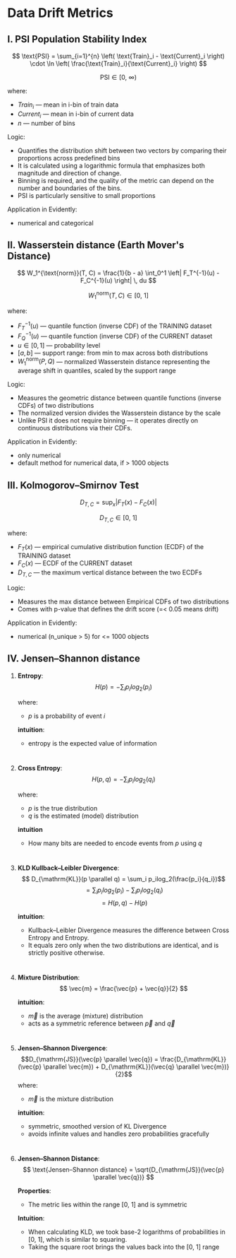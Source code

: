 #  Data Drift Metrics
## I. PSI Population Stability Index
$$
\text{PSI} = \sum_{i=1}^{n} \left( \text{Train}_i - \text{Current}_i \right) \cdot \ln \left( \frac{\text{Train}_i}{\text{Current}_i} \right)
$$

$$
\text{PSI} \in [0,\ \infty)
$$

where:
- $Train_i$ — mean in i-bin of train data
- $Current_i$ — mean in i-bin of current data
- $n$ — number of bins

Logic:
- Quantifies the distribution shift between two vectors by comparing their proportions across predefined bins
- It is calculated using a logarithmic formula that emphasizes both magnitude and direction of change.
- Binning is required, and the quality of the metric can depend on the number and boundaries of the bins.
- PSI is particularly sensitive to small proportions

Application in Evidently:
 - numerical and categorical

## II. Wasserstein distance (Earth Mover's Distance)

$$
W_1^{\text{norm}}(T, C) = \frac{1}{b - a} \int_0^1 \left| F_T^{-1}(u) - F_C^{-1}(u) \right| \, du
$$

$$
W_1^{\text{norm}}(T, C) \in [0,\ 1]
$$

where:
- $F_T^{-1}(u)$ — quantile function (inverse CDF) of the TRAINING dataset  
- $F_Q^{-1}(u)$ — quantile function (inverse CDF) of the CURRENT dataset  
- $u \in [0, 1]$ — probability level  
- $[a, b]$ — support range: from min to max across both distributions  
- $W_1^{\text{norm}}(P, Q)$ — normalized Wasserstein distance representing the average shift in quantiles, scaled by the support range

Logic:
- Measures the geometric distance between quantile functions (inverse CDFs) of two distributions
- The normalized version divides the Wasserstein distance by the scale
- Unlike PSI it does not require binning — it operates directly on continuous distributions via their CDFs.

Application in Evidently:
 - only numerical
 - default method for numerical data, if > 1000 objects


## III. Kolmogorov–Smirnov Test
$$
D_{T, C} = \sup_x \left| F_T(x) - F_ C(x) \right|
$$

$$
D_{T, C} \in [0,\ 1]
$$

where:
- $F_T(x)$ — empirical cumulative distribution function (ECDF) of the TRAINING dataset 
- $F_C(x)$ — ECDF of the CURRENT dataset   
- $D_{T, C}$ — the maximum vertical distance between the two ECDFs

Logic:
- Measures the max distance between Empirical CDFs of two distributions
- Comes with p-value that defines the drift score (=< 0.05 means drift)

Application in Evidently:
 - numerical (n_unique > 5) for <= 1000 objects

## IV. Jensen–Shannon distance
1. **Entropy**: 
    $$ H(p) = -\sum_i p_ilog_2(p_i) $$
    
    where:
    - $p$ is a probability of event $i$
    
    **intuition**: 
    - entropy is the expected value of information
#

2. **Cross Entropy**:
    $$ H(p, q) = -\sum_i p_ilog_2(q_i) $$
    
    where:
    - $p$ is the true distribution  
    - $q$ is the estimated (model) distribution  
    
    **intuition**
    - How many bits are needed to encode events from $p$ using $q$ 
#

3. **KLD Kullback–Leibler Divergence**:
    $$ D_{\mathrm{KL}}(p \parallel q) = \sum_i p_ilog_2(\frac{p_i}{q_i})$$
    $$ = \sum_i p_ilog_2(p_i) -\sum_i p_ilog_2(q_i)$$
    $$ = H(p,q) - H(p)$$
    
    **intuition**:
    - Kullback–Leibler Divergence measures the difference between Cross Entropy and Entropy. 
    - It equals zero only when the two distributions are identical, and is strictly positive otherwise.
#

4. **Mixture Distribution**:
    $$ \vec{m} = \frac{\vec{p} + \vec{q}}{2} $$
    
    **intuition**:
    - $\vec{m}$ is the average (mixture) distribution  
    - acts as a symmetric reference between $\vec{p}$ and $\vec{q}$ 
#
5. **Jensen–Shannon Divergence**:
    $$D_{\mathrm{JS}}(\vec{p} \parallel \vec{q}) = \frac{D_{\mathrm{KL}}(\vec{p} \parallel \vec{m}) + D_{\mathrm{KL}}(\vec{q} \parallel \vec{m})}{2}$$
    where:
    - $\vec{m}$ is the mixture distribution  
    
    **intuition**: 
    - symmetric, smoothed version of KL Divergence 
    - avoids infinite values and handles zero probabilities gracefully
#
6. **Jensen–Shannon Distance**:
    $$ \text{Jensen–Shannon distance} = \sqrt{D_{\mathrm{JS}}(\vec{p} \parallel \vec{q})} $$

    **Properties**: 
    - The metric lies within the range [0, 1] and is symmetric
    
    **Intuition**: 
    - When calculating KLD, we took base-2 logarithms of probabilities in [0, 1], which is similar to squaring.
    - Taking the square root brings the values back into the [0, 1] range
